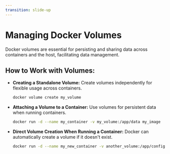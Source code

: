 ```yaml
---
transition: slide-up
---
```


# Managing Docker Volumes

Docker volumes are essential for persisting and sharing data across containers and the host, facilitating data management.

## How to Work with Volumes:

- **Creating a Standalone Volume:**
  Create volumes independently for flexible usage across containers.
  ```bash
  docker volume create my_volume
  ```

- **Attaching a Volume to a Container:**
  Use volumes for persistent data when running containers.
  ```bash
  docker run -d --name my_container -v my_volume:/app/data my_image
  ```

- **Direct Volume Creation When Running a Container:**
  Docker can automatically create a volume if it doesn't exist.
  ```bash
  docker run -d --name my_new_container -v another_volume:/app/config my_image
  ```
